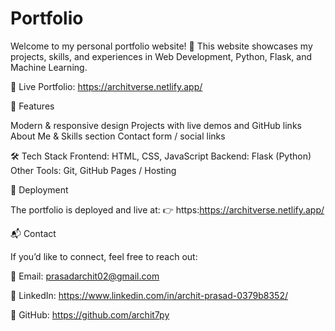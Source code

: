 # Portfolio
Welcome to my personal portfolio website! 🚀
This website showcases my projects, skills, and experiences in Web Development, Python, Flask, and Machine Learning.

🔗 Live Portfolio: https://architverse.netlify.app/

📌 Features

Modern & responsive design
Projects with live demos and GitHub links
About Me & Skills section
Contact form / social links

🛠️ Tech Stack
Frontend: HTML, CSS, JavaScript
Backend: Flask (Python)
Other Tools: Git, GitHub Pages / Hosting

🚀 Deployment

The portfolio is deployed and live at:
👉 https:https://architverse.netlify.app/

📬 Contact

If you’d like to connect, feel free to reach out:

📧 Email: prasadarchit02@gmail.com

💼 LinkedIn: https://www.linkedin.com/in/archit-prasad-0379b8352/

🐙 GitHub: https://github.com/archit7py
